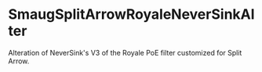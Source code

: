 # SmaugSplitArrowRoyaleNeverSinkAlter
Alteration of NeverSink's V3 of the Royale PoE filter customized for Split Arrow. 
